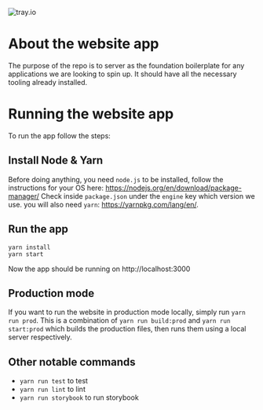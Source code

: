 ![tray.io](http://images.tray.io/static/brand/logos/on_white/logo.png)

# About the website app

The purpose of the repo is to server as the foundation boilerplate for any applications we are looking to spin up. It should have all the necessary tooling already installed.

# Running the website app

To run the app follow the steps:

## Install Node & Yarn

Before doing anything, you need `node.js` to be installed, follow the instructions for your OS here: https://nodejs.org/en/download/package-manager/ Check inside `package.json` under the `engine` key which version we use. you will also need `yarn`: https://yarnpkg.com/lang/en/.

## Run the app

```console
yarn install
yarn start
```

Now the app should be running on http://localhost:3000

## Production mode

If you want to run the website in production mode locally, simply run `yarn run prod`. This is a combination of `yarn run build:prod` and `yarn run start:prod` which builds the production files, then runs them using a local server respectively.

## Other notable commands

- `yarn run test` to test
- `yarn run lint` to lint
- `yarn run storybook` to run storybook
